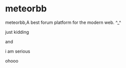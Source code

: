 # meteorbb
meteorbb,A best forum platform for the modern web. ^_^

just kidding

and

i am serious

ohooo
